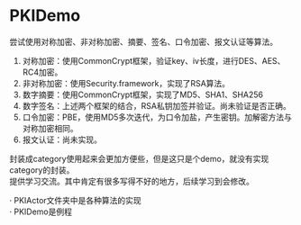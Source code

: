 # PKIDemo
尝试使用对称加密、非对称加密、摘要、签名、口令加密、报文认证等算法。

1. 对称加密：使用CommonCrypt框架，验证key、iv长度，进行DES、AES、RC4加密。
2. 非对称加密：使用Security.framework，实现了RSA算法。
3. 数字摘要：使用CommonCrypt框架，实现了MD5、SHA1、SHA256
4. 数字签名：上述两个框架的结合，RSA私钥加签并验证。尚未验证是否正确。
5. 口令加密：PBE，使用MD5多次迭代，为口令加盐，产生密钥。加解密方法与对称加密相同。
6. 报文认证：尚未实现。

封装成category使用起来会更加方便些，但是这只是个demo，就没有实现category的封装。    
提供学习交流。其中肯定有很多写得不好的地方，后续学习到会修改。

· PKIActor文件夹中是各种算法的实现    
· PKIDemo是例程